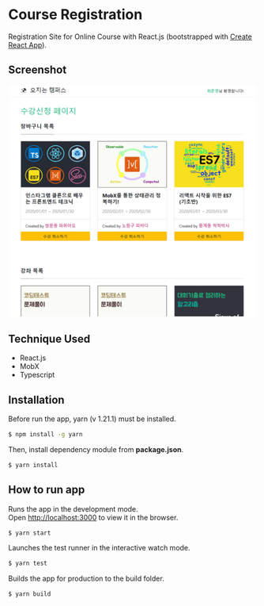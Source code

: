 ﻿# Course Registration

Registration Site for Online Course with React.js (bootstrapped with [Create React App](https://github.com/facebook/create-react-app)).

## Screenshot

![screenshot.png](docs/screenshot.png)

## Technique Used

- React.js
- MobX
- Typescript

## Installation

Before run the app, yarn (v 1.21.1) must be installed.

```bash
$ npm install -g yarn
```

Then, install dependency module from **package.json**.

```bash
$ yarn install
```

## How to run app

Runs the app in the development mode.<br>
Open [http://localhost:3000](http://localhost:3000) to view it in the browser.

```bash
$ yarn start
```

Launches the test runner in the interactive watch mode.

```bash
$ yarn test
```

Builds the app for production to the build folder.

```bash
$ yarn build
```
